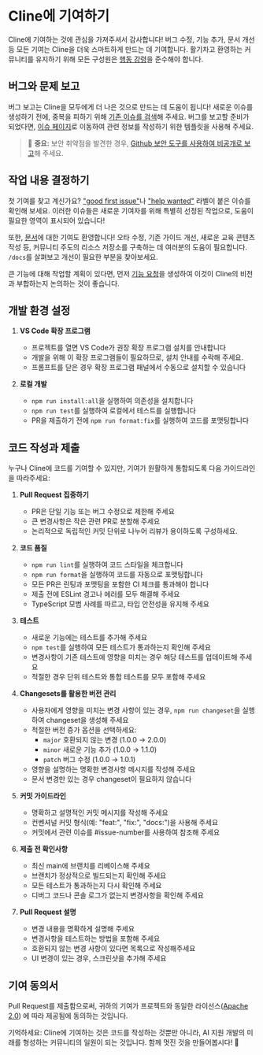 # Cline에 기여하기

Cline에 기여하는 것에 관심을 가져주셔서 감사합니다! 버그 수정, 기능 추가, 문서 개선 등 모든 기여는 Cline을 더욱 스마트하게 만드는 데 기여합니다. 활기차고 환영하는 커뮤니티를 유지하기 위해 모든 구성원은 [행동 강령](CODE_OF_CONDUCT.md)을 준수해야 합니다.

## 버그와 문제 보고

버그 보고는 Cline을 모두에게 더 나은 것으로 만드는 데 도움이 됩니다! 새로운 이슈를 생성하기 전에, 중복을 피하기 위해 [기존 이슈를 검색](https://github.com/cline/cline/issues)해 주세요. 버그를 보고할 준비가 되었다면, [이슈 페이지](https://github.com/cline/cline/issues/new/choose)로 이동하여 관련 정보를 작성하기 위한 템플릿을 사용해 주세요.

<blockquote class='warning-note'>
    🔐 <b>중요:</b> 보안 취약점을 발견한 경우, <a href="https://github.com/cline/cline/security/advisories/new">Github 보안 도구를 사용하여 비공개로 보고</a>해 주세요.
</blockquote>

## 작업 내용 결정하기

첫 기여를 찾고 계신가요? ["good first issue"](https://github.com/cline/cline/labels/good%20first%20issue)나 ["help wanted"](https://github.com/cline/cline/labels/help%20wanted) 라벨이 붙은 이슈를 확인해 보세요. 이러한 이슈들은 새로운 기여자를 위해 특별히 선정된 작업으로, 도움이 필요한 영역이 표시되어 있습니다!

또한, [문서](https://github.com/cline/cline/tree/main/docs)에 대한 기여도 환영합니다! 오타 수정, 기존 가이드 개선, 새로운 교육 콘텐츠 작성 등, 커뮤니티 주도의 리소스 저장소를 구축하는 데 여러분의 도움이 필요합니다. `/docs`를 살펴보고 개선이 필요한 부분을 찾아보세요.

큰 기능에 대해 작업할 계획이 있다면, 먼저 [기능 요청](https://github.com/cline/cline/discussions/categories/feature-requests?discussions_q=is%3Aopen+category%3A%22Feature+Requests%22+sort%3Atop)을 생성하여 이것이 Cline의 비전과 부합하는지 논의하는 것이 좋습니다.

## 개발 환경 설정

1. **VS Code 확장 프로그램**

    - 프로젝트를 열면 VS Code가 권장 확장 프로그램 설치를 안내합니다
    - 개발을 위해 이 확장 프로그램들이 필요하므로, 설치 안내를 수락해 주세요.
    - 프롬프트를 닫은 경우 확장 프로그램 패널에서 수동으로 설치할 수 있습니다

2. **로컬 개발**
    - `npm run install:all`을 실행하여 의존성을 설치합니다
    - `npm run test`를 실행하여 로컬에서 테스트를 실행합니다
    - PR을 제출하기 전에 `npm run format:fix`를 실행하여 코드를 포맷팅합니다

## 코드 작성과 제출

누구나 Cline에 코드를 기여할 수 있지만, 기여가 원활하게 통합되도록 다음 가이드라인을 따라주세요:

1. **Pull Request 집중하기**

    - PR은 단일 기능 또는 버그 수정으로 제한해 주세요
    - 큰 변경사항은 작은 관련 PR로 분할해 주세요
    - 논리적으로 독립적인 커밋 단위로 나누어 리뷰가 용이하도록 구성하세요.

2. **코드 품질**

    - `npm run lint`를 실행하여 코드 스타일을 체크합니다
    - `npm run format`을 실행하여 코드를 자동으로 포맷팅합니다
    - 모든 PR은 린팅과 포맷팅을 포함한 CI 체크를 통과해야 합니다
    - 제출 전에 ESLint 경고나 에러를 모두 해결해 주세요
    - TypeScript 모범 사례를 따르고, 타입 안전성을 유지해 주세요

3. **테스트**

    - 새로운 기능에는 테스트를 추가해 주세요
    - `npm test`를 실행하여 모든 테스트가 통과하는지 확인해 주세요
    - 변경사항이 기존 테스트에 영향을 미치는 경우 해당 테스트를 업데이트해 주세요
    - 적절한 경우 단위 테스트와 통합 테스트를 모두 포함해 주세요

4. **Changesets를 활용한 버전 관리**

    - 사용자에게 영향을 미치는 변경 사항이 있는 경우, `npm run changeset`을 실행하여 changeset을 생성해 주세요
    - 적절한 버전 증가 옵션을 선택하세요:
        - `major` 호환되지 않는 변경 (1.0.0 → 2.0.0)
        - `minor` 새로운 기능 추가 (1.0.0 → 1.1.0)
        - `patch` 버그 수정 (1.0.0 → 1.0.1)
    - 영향을 설명하는 명확한 변경사항 메시지를 작성해 주세요
    - 문서 변경만 있는 경우 changeset이 필요하지 않습니다

5. **커밋 가이드라인**

    - 명확하고 설명적인 커밋 메시지를 작성해 주세요
    - 컨벤셔널 커밋 형식(예: "feat:", "fix:", "docs:")을 사용해 주세요
    - 커밋에서 관련 이슈를 #issue-number를 사용하여 참조해 주세요

6. **제출 전 확인사항**

    - 최신 main에 브랜치를 리베이스해 주세요
    - 브랜치가 정상적으로 빌드되는지 확인해 주세요
    - 모든 테스트가 통과하는지 다시 확인해 주세요
    - 디버그 코드나 콘솔 로그가 없는지 변경사항을 확인해 주세요

7. **Pull Request 설명**
    - 변경 내용을 명확하게 설명해 주세요
    - 변경사항을 테스트하는 방법을 포함해 주세요
    - 호환되지 않는 변경 사항이 있다면 목록으로 작성해주세요
    - UI 변경이 있는 경우, 스크린샷을 추가해 주세요

## 기여 동의서

Pull Request를 제출함으로써, 귀하의 기여가 프로젝트와 동일한 라이선스([Apache 2.0](/LICENSE)) 에 따라 제공됨에 동의하는 것입니다.

기억하세요: Cline에 기여하는 것은 코드를 작성하는 것뿐만 아니라, AI 지원 개발의 미래를 형성하는 커뮤니티의 일원이 되는 것입니다. 함께 멋진 것을 만들어봅시다! 🚀
